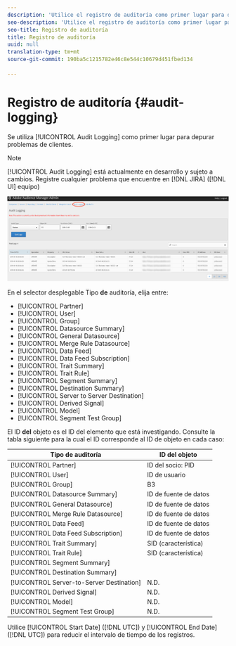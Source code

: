 ```yaml
---
description: 'Utilice el registro de auditoría como primer lugar para depurar problemas de clientes. '
seo-description: 'Utilice el registro de auditoría como primer lugar para depurar problemas de clientes. '
seo-title: Registro de auditoría
title: Registro de auditoría
uuid: null
translation-type: tm+mt
source-git-commit: 190ba5c1215782e46c8e544c10679d451fbed134

---
```



# Registro de auditoría {#audit-logging}

Se utiliza [!UICONTROL  Audit Logging] como primer lugar para depurar problemas de clientes.

> [!NOTE]
>
>[!UICONTROL Audit Logging] está actualmente en desarrollo y sujeto a cambios. Registre cualquier problema que encuentre en [!DNL JIRA] ([!DNL UI] equipo)

![Vista Registro de auditoría](assets/audit-logging-img.png)

En el selector desplegable Tipo **de** auditoría, elija entre:

* [!UICONTROL Partner]
* [!UICONTROL User]
* [!UICONTROL Group]
* [!UICONTROL Datasource Summary]
* [!UICONTROL General Datasource]
* [!UICONTROL Merge Rule Datasource]
* [!UICONTROL Data Feed]
* [!UICONTROL Data Feed Subscription]
* [!UICONTROL Trait Summary]
* [!UICONTROL Trait Rule]
* [!UICONTROL Segment Summary]
* [!UICONTROL Destination Summary]
* [!UICONTROL Server to Server Destination]
* [!UICONTROL Derived Signal]
* [!UICONTROL Model]
* [!UICONTROL Segment Test Group]

El ID **del** objeto es el ID del elemento que está investigando. Consulte la tabla siguiente para la cual el ID corresponde al ID de objeto en cada caso:

| Tipo de auditoría | ID del objeto |
---------|----------|
| [!UICONTROL Partner] | ID del socio: PID |
| [!UICONTROL User] | ID de usuario |
| [!UICONTROL Group] | B3 |
| [!UICONTROL Datasource Summary] | ID de fuente de datos |
| [!UICONTROL General Datasource] | ID de fuente de datos |
| [!UICONTROL Merge Rule Datasource] | ID de fuente de datos |
| [!UICONTROL Data Feed] | ID de fuente de datos |
| [!UICONTROL Data Feed Subscription] | ID de fuente de datos |
| [!UICONTROL Trait Summary] | SID (característica) |
| [!UICONTROL Trait Rule] | SID (característica) |
| [!UICONTROL Segment Summary] |  |
| [!UICONTROL Destination Summary] |  |
| [!UICONTROL Server-to-Server Destination] | N.D. |
| [!UICONTROL Derived Signal] | N.D. |
| [!UICONTROL Model] | N.D. |
| [!UICONTROL Segment Test Group] | N.D. |

Utilice [!UICONTROL Start Date] ([!DNL UTC]) y [!UICONTROL End Date] ([!DNL UTC]) para reducir el intervalo de tiempo de los registros.